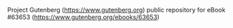 Project Gutenberg (https://www.gutenberg.org) public repository for
eBook #63653 (https://www.gutenberg.org/ebooks/63653)
